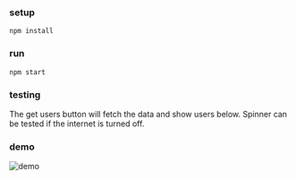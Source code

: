### setup

    npm install

### run

    npm start

### testing

The get users button will fetch the data and show users below. Spinner can be tested if the internet is turned off.

### demo

![demo](https://github.com/prisar/my-app-react/assets/7943405/97feb85f-b4f0-4c82-b517-d3a72d968604)
